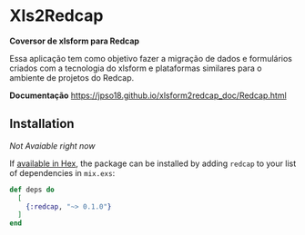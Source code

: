 # Xls2Redcap

**Coversor de xlsform para Redcap**

Essa aplicação tem como objetivo fazer a migração de dados e formulários criados com a tecnologia
do xlsform e plataformas similares para o ambiente de projetos do Redcap.

**Documentação**
https://jpso18.github.io/xlsform2redcap_doc/Redcap.html

## Installation

*Not Avaiable right now*

If [available in Hex](https://hex.pm/docs/publish), the package can be installed
by adding `redcap` to your list of dependencies in `mix.exs`:

```elixir
def deps do
  [
    {:redcap, "~> 0.1.0"}
  ]
end
```
